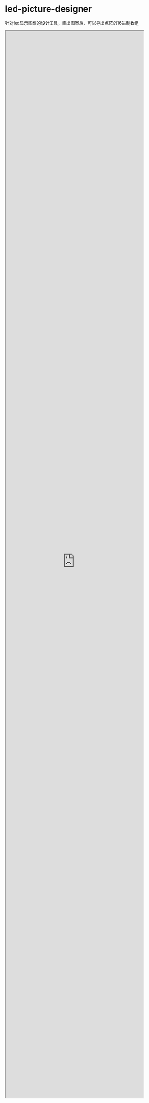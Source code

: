 # led-picture-designer
针对led显示图案的设计工具，画出图案后，可以导出点阵的16进制数组
<iframe height="90%" width="90%" src="https://img2020.cnblogs.com/blog/1011634/202005/1011634-20200509153612759-873710828.gif">
  
![Alt Text](https://img2020.cnblogs.com/blog/1011634/202005/1011634-20200509153612759-873710828.gif) 
![Alt Text](https://media.giphy.com/media/555q4ngZRoxHCtGSrT/giphy.gif) 


- 网格4x4，每个网格中存在小网格为8x8 
- 每个1x1小网格被选中时，为黄色，选中为1，未选中为0
- 支持从左上角拖拽选中，以及右下角拖拽选中
- 导出的数据含义，从右下角8*8网格开始每列自上向下，从左到右，

对于4*4网格，如下图顺序
<img src="https://img2020.cnblogs.com/blog/1011634/202005/1011634-20200508185725296-633936721.png" width = "90%" height = "90%" alt="图片名称" />

